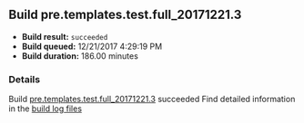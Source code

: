 ## Build pre.templates.test.full_20171221.3
- **Build result:** `succeeded`
- **Build queued:** 12/21/2017 4:29:19 PM
- **Build duration:** 186.00 minutes
### Details
Build [pre.templates.test.full_20171221.3](https://winappstudio.visualstudio.com/web/build.aspx?pcguid=a4ef43be-68ce-4195-a619-079b4d9834c2&builduri=vstfs%3a%2f%2f%2fBuild%2fBuild%2f24503) succeeded
Find detailed information in the [build log files](https://uwpctdiags.blob.core.windows.net/buildlogs/pre.templates.test.full_20171221.3_logs.zip)
